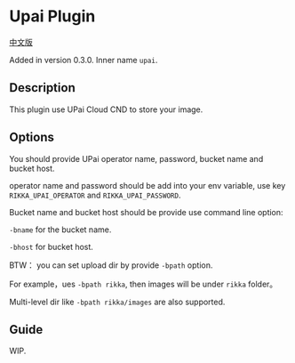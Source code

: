 # Upai Plugin

[中文版][version-zh]

Added in version 0.3.0. Inner name `upai`.

## Description

This plugin use UPai Cloud CND to store your image.

## Options

You should provide UPai operator name, password, bucket name and bucket host.

operator name and password should be add into your env variable, use key `RIKKA_UPAI_OPERATOR` and `RIKKA_UPAI_PASSWORD`.

Bucket name and bucket host should be provide use command line option:

`-bname` for the bucket name.

`-bhost` for bucket host.

BTW： you can set upload dir by provide `-bpath` option.

For example，ues `-bpath rikka`, then images will be under `rikka` folder。

Multi-level dir like `-bpath rikka/images` are also supported.

## Guide

WIP.

[version-zh]: https://github.com/7sDream/rikka/blob/master/plugins/upai/README.zh.md
